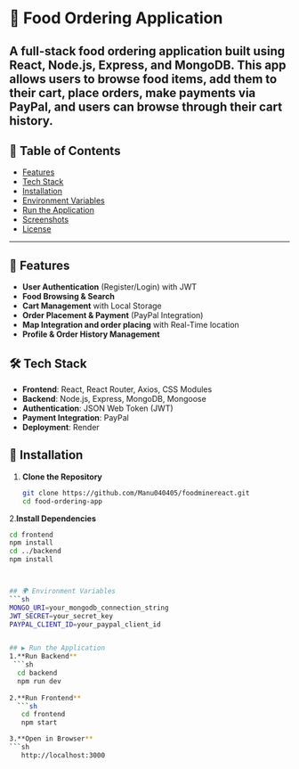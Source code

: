 # 🍔 Food Ordering Application

**A full-stack food ordering application built using React, Node.js, Express, and MongoDB.**
This app allows users to browse food items, add them to their cart, place orders, make payments via PayPal, and users can browse through their cart history.
---

## 📌 Table of Contents
- [Features](#-features)
- [Tech Stack](#-tech-stack)
- [Installation](#-installation)
- [Environment Variables](#-environment-variables)
- [Run the Application](#-run-the-application)
- [Screenshots](#-screenshots)
- [License](#-license)

---


## 🚀 Features
- **User Authentication** (Register/Login) with JWT  
- **Food Browsing & Search**  
- **Cart Management** with Local Storage  
- **Order Placement & Payment** (PayPal Integration)  
- **Map Integration and order placing** with Real-Time location
- **Profile & Order History Management**  

## 🛠 Tech Stack
- **Frontend**: React, React Router, Axios, CSS Modules  
- **Backend**: Node.js, Express, MongoDB, Mongoose  
- **Authentication**: JSON Web Token (JWT)  
- **Payment Integration**: PayPal  
- **Deployment**: Render  

## 🔧 Installation
1. **Clone the Repository**  
   ```sh
   git clone https://github.com/Manu040405/foodminereact.git
   cd food-ordering-app

2.**Install Dependencies**
 ```sh
 cd frontend
 npm install
 cd ../backend
 npm install



## 🌍 Environment Variables
 ```sh
MONGO_URI=your_mongodb_connection_string
JWT_SECRET=your_secret_key
PAYPAL_CLIENT_ID=your_paypal_client_id


 ## ▶ Run the Application 
 1.**Run Backend**
  ```sh
   cd backend
   npm run dev
   
 2.**Run Frontend**
   ```sh
    cd frontend
    npm start

 3.**Open in Browser**
 ```sh
    http://localhost:3000









   
   






